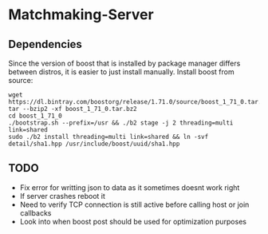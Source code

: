 # Matchmaking-Server
## Dependencies
Since the version of boost that is installed by package manager differs between distros, it is easier to just install manually.
Install boost from source:
```shell
wget https://dl.bintray.com/boostorg/release/1.71.0/source/boost_1_71_0.tar.bz2
tar --bzip2 -xf boost_1_71_0.tar.bz2
cd boost_1_71_0
./bootstrap.sh --prefix=/usr && ./b2 stage -j 2 threading=multi link=shared
sudo ./b2 install threading=multi link=shared && ln -svf detail/sha1.hpp /usr/include/boost/uuid/sha1.hpp
```

## TODO
* Fix error for writting json to data as it sometimes doesnt work right
* If server crashes reboot it
* Need to verify TCP connection is still active before calling host or join callbacks
* Look into when boost post should be used for optimization purposes
